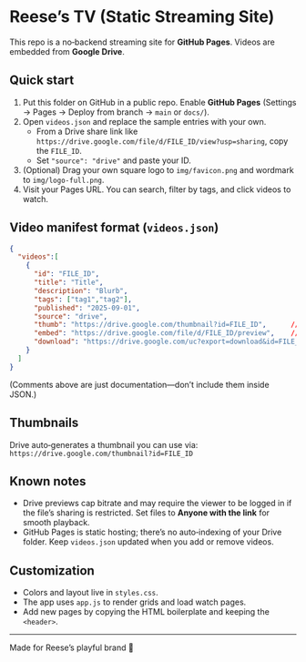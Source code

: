 # Reese’s TV (Static Streaming Site)

This repo is a no‑backend streaming site for **GitHub Pages**. Videos are embedded from **Google Drive**.

## Quick start
1. Put this folder on GitHub in a public repo. Enable **GitHub Pages** (Settings → Pages → Deploy from branch → `main` or `docs/`).
2. Open `videos.json` and replace the sample entries with your own.
   - From a Drive share link like `https://drive.google.com/file/d/FILE_ID/view?usp=sharing`, copy the `FILE_ID`.
   - Set `"source": "drive"` and paste your ID.
3. (Optional) Drag your own square logo to `img/favicon.png` and wordmark to `img/logo-full.png`.
4. Visit your Pages URL. You can search, filter by tags, and click videos to watch.

## Video manifest format (`videos.json`)
```json
{
  "videos":[
    {
      "id": "FILE_ID",
      "title": "Title",
      "description": "Blurb",
      "tags": ["tag1","tag2"],
      "published": "2025-09-01",
      "source": "drive",
      "thumb": "https://drive.google.com/thumbnail?id=FILE_ID",      // optional
      "embed": "https://drive.google.com/file/d/FILE_ID/preview",    // optional
      "download": "https://drive.google.com/uc?export=download&id=FILE_ID" // optional
    }
  ]
}
```
(Comments above are just documentation—don’t include them inside JSON.)

## Thumbnails
Drive auto‑generates a thumbnail you can use via:  
`https://drive.google.com/thumbnail?id=FILE_ID`

## Known notes
- Drive previews cap bitrate and may require the viewer to be logged in if the file’s sharing is restricted. Set files to **Anyone with the link** for smooth playback.
- GitHub Pages is static hosting; there’s no auto‑indexing of your Drive folder. Keep `videos.json` updated when you add or remove videos.

## Customization
- Colors and layout live in `styles.css`.
- The app uses `app.js` to render grids and load watch pages.
- Add new pages by copying the HTML boilerplate and keeping the `<header>`.

---

Made for Reese’s playful brand 💙
